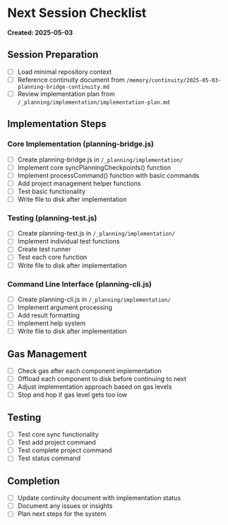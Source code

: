 # Next Session Checklist
**Created: 2025-05-03**

## Session Preparation

- [ ] Load minimal repository context
- [ ] Reference continuity document from `/memory/continuity/2025-05-03-planning-bridge-continuity.md`
- [ ] Review implementation plan from `/_planning/implementation/implementation-plan.md`

## Implementation Steps

### Core Implementation (planning-bridge.js)

- [ ] Create planning-bridge.js in `/_planning/implementation/`
- [ ] Implement core syncPlanningCheckpoints() function
- [ ] Implement processCommand() function with basic commands
- [ ] Add project management helper functions
- [ ] Test basic functionality
- [ ] Write file to disk after implementation

### Testing (planning-test.js)

- [ ] Create planning-test.js in `/_planning/implementation/`
- [ ] Implement individual test functions
- [ ] Create test runner
- [ ] Test each core function
- [ ] Write file to disk after implementation

### Command Line Interface (planning-cli.js)

- [ ] Create planning-cli.js in `/_planning/implementation/`
- [ ] Implement argument processing
- [ ] Add result formatting
- [ ] Implement help system
- [ ] Write file to disk after implementation

## Gas Management

- [ ] Check gas after each component implementation
- [ ] Offload each component to disk before continuing to next
- [ ] Adjust implementation approach based on gas levels
- [ ] Stop and hop if gas level gets too low

## Testing

- [ ] Test core sync functionality
- [ ] Test add project command
- [ ] Test complete project command
- [ ] Test status command

## Completion

- [ ] Update continuity document with implementation status
- [ ] Document any issues or insights
- [ ] Plan next steps for the system
